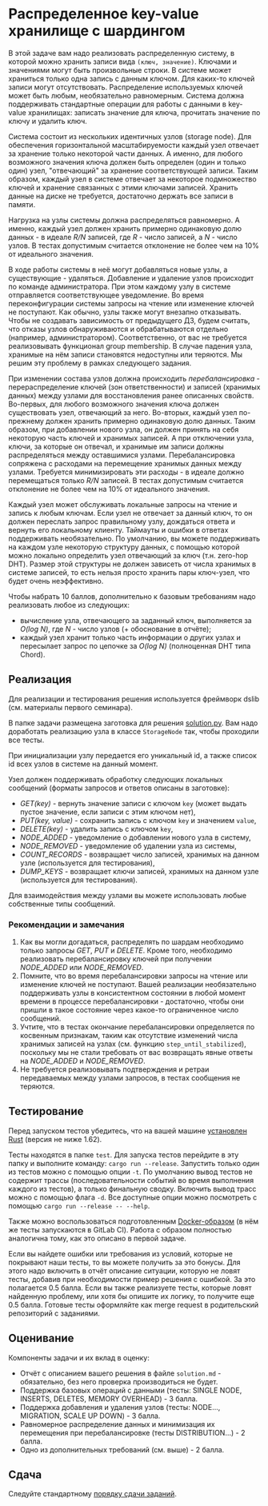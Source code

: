 # Распределенное key-value хранилище с шардингом

В этой задаче вам надо реализовать распределенную систему, в которой можно хранить записи вида `(ключ, значение)`. Ключами и значениями могут быть произвольные строки. В системе может храниться только одна запись с данным ключом. Для каких-то ключей записи могут отсутствовать. Распределение используемых ключей может быть любым, необязательно равномерным. Система должна поддерживать стандартные операции для работы с данными в key-value хранилищах: записать значение для ключа, прочитать значение по ключу и удалить ключ.

Система состоит из нескольких идентичных узлов (storage node). Для обеспечения горизонтальной масштабируемости каждый узел отвечает за хранение только некоторой части данных. А именно, для любого возможного значения ключа должен быть определен (один и только один) узел, "отвечающий" за хранение соответствующей записи. Таким образом, каждый узел в системе отвечает за некоторое подмножество ключей и хранение связанных с этими ключами записей. Хранить данные на диске не требуется, достаточно держать все записи в памяти.

Нагрузка на узлы системы должна распределяться равномерно. А именно, каждый узел должен хранить примерно одинаковую долю данных - в идеале _R/N_ записей, где _R_ - число записей, а _N_ - число узлов. В тестах допустимым считается отклонение не более чем на 10% от идеального значения.

В ходе работы системы в неё могут добавляться новые узлы, а существующие - удаляться. Добавление и удаление узлов происходит по команде администратора. При этом каждому узлу в системе отправляется соответствующее уведомление. Во время переконфигурации системы запросы на чтение или изменение ключей не поступают. Как обычно, узлы также могут внезапно отказывать. Чтобы не создавать зависимость от предыдущего ДЗ, будем считать, что отказы узлов обнаруживаются и обрабатываются отдельно (например, администратором). Соответственно, от вас не требуется реализовывать функционал group membership. В случае падения узла, хранимые на нём записи становятся недоступны или теряются. Мы решим эту проблему в рамках следующего задания.

При изменении состава узлов должна происходить _перебалансировка_ - перераспределение ключей (зон ответственности) и записей (хранимых данных) между узлами для восстановления ранее описанных свойств. Во-первых, для любого возможного значения ключа должен существовать узел, отвечающий за него. Во-вторых, каждый узел по-прежнему должен хранить примерно одинаковую долю данных. Таким образом, при добавлении нового узла, он должен принять на себя некоторую часть ключей и хранимых записей. А при отключении узла, ключи, за которые он отвечал, и хранимые им записи должны распределяться между оставшимися узлами. Перебалансировка сопряжена с расходами на перемещение хранимых данных между узлами. Требуется минимизировать эти расходы - в идеале должно перемещаться только _R/N_ записей. В тестах допустимым считается отклонение не более чем на 10% от идеального значения.

Каждый узел может обслуживать локальные запросы на чтение и запись к любым ключам. Если узел не отвечает за данный ключ, то он должен переслать запрос правильному узлу, дождаться ответа и вернуть его локальному клиенту. Таймауты и ошибки в ответах поддерживать необязательно. По умолчанию, вы можете поддерживать на каждом узле некоторую структуру данных, с помощью которой можно локально определить узел отвечающий за ключ (т.н. zero-hop DHT). Размер этой структуры не должен зависеть от числа хранимых в системе записей, то есть нельзя просто хранить пары ключ-узел, что будет очень неэффективно.

Чтобы набрать 10 баллов, дополнительно к базовым требованиям надо реализовать любое из следующих:

- вычисление узла, отвечающего за заданный ключ, выполняется за _O(log N)_, где _N_ - число узлов (+ обоснование в отчёте);
- каждый узел хранит только часть информации о других узлах и пересылает запрос по цепочке за _O(log N)_ (полноценная DHT типа Chord).

## Реализация

Для реализации и тестирования решения используется фреймворк dslib (см. материалы первого семинара).

В папке задачи размещена заготовка для решения [solution.py](solution.py). Вам надо доработать реализацию узла в классе `StorageNode` так, чтобы проходили все тесты.

При инициализации узлу передается его уникальный id, а также список id всех узлов в системе на данный момент.

Узел должен поддерживать обработку следующих локальных сообщений (форматы запросов и ответов описаны в заготовке):
- _GET(key)_ - вернуть значение записи с ключом `key` (может выдать пустое значение, если записи с этим ключом нет),
- _PUT(key, value)_ - сохранить запись с ключом `key` и значением `value`,
- _DELETE(key)_ - удалить запись с ключом `key`,
- _NODE_ADDED_ - уведомление о добавлении нового узла в систему,
- _NODE_REMOVED_ - уведомление об удалении узла из системы,
- _COUNT_RECORDS_ - возвращает число записей, хранимых на данном узле (используется для тестирования),
- _DUMP_KEYS_ - возвращает ключи записей, хранимых на данном узле (используется для тестирования).

Для взаимодействия между узлами вы можете использовать любые собственные типы сообщений.

### Рекомендации и замечания

1. Как вы могли догадаться, распределять по шардам необходимо только запросы _GET_, _PUT_ и _DELETE_. Кроме того, необходимо реализовать перебалансировку ключей при получении _NODE_ADDED_ или _NODE_REMOVED_.
2. Помните, что во время перебалансировки запросы на чтение или изменение ключей не поступают. Вашей реализации необязательно поддерживать узлы в консистентном состоянии в любой момент времени в процессе перебалансировки - достаточно, чтобы они пришли в такое состояние через какое-то ограниченное число сообщений.
3. Учтите, что в тестах окончание перебалансировки определяется по косвенным признакам, таким как отсутствие изменений числа хранимых записей на узлах (см. функцию `step_until_stabilized`), поскольку мы не стали требовать от вас возвращать явные ответы на _NODE_ADDED_ и _NODE_REMOVED_. 
4. Не требуется реализовывать подтверждения и ретраи передаваемых между узлами запросов, в тестах сообщения не теряются.

## Тестирование

Перед запуском тестов убедитесь, что на вашей машине [установлен Rust](https://www.rust-lang.org/tools/install) (версия не ниже 1.62).

Тесты находятся в папке `test`. Для запуска тестов перейдите в эту папку и выполните команду: `cargo run --release`. Запустить только один из тестов можно с помощью опции `-t`. По умолчанию вывод тестов не содержит трассы (последовательности событий во время выполнения каждого из тестов), а только финальную сводку. Включить вывод трасс можно с помощью флага `-d`. Все доступные опции можно посмотреть с помощью `cargo run --release -- --help`.

Также можно воспользоваться подготовленным [Docker-образом](Dockerfile) (в нём же тесты запускаются в GitLab CI). Работа с образом полностью аналогична тому, как это описано в первой задаче.

Если вы найдете ошибки или требования из условий, которые не покрывают наши тесты, то вы можете получить за это бонусы. Для этого надо включить в отчёт описание ситуации, которую не ловят тесты, добавив при необходимости пример решения с ошибкой. За это полагается 0.5 балла. Если вы также реализуете тесты, которые ловят найденную проблему, или хотя бы опишите их логику, то получите еще 0.5 балла. Готовые тесты оформляйте как merge request в родительский репозиторий с заданиями.

## Оценивание

Компоненты задачи и их вклад в оценку:
- Отчёт с описанием вашего решения в файле `solution.md` - обязательно, без него проверка производиться не будет.
- Поддержка базовых операций с данными (тесты: SINGLE NODE, INSERTS, DELETES, MEMORY OVERHEAD) - 3 балла.
- Поддержка добавления и удаления узлов (тесты: NODE..., MIGRATION, SCALE UP DOWN) - 3 балла. 
- Равномерное распределение данных и минимизация их перемещения при перебалансировке (тесты DISTRIBUTION...) - 2 балла.
- Одно из дополнительных требований (см. выше) - 2 балла.

## Сдача

Следуйте стандартному [порядку сдачи заданий](../README.md).
